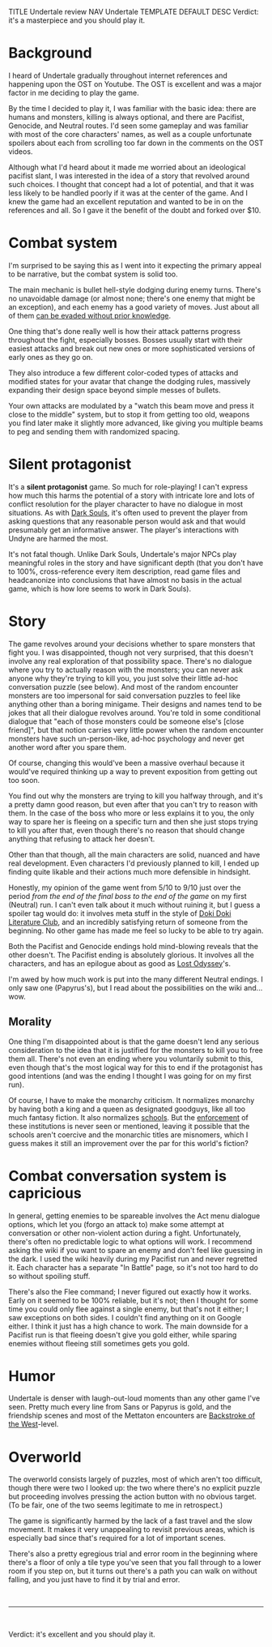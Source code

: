 TITLE Undertale review
NAV Undertale
TEMPLATE DEFAULT
DESC Verdict: it's a masterpiece and you should play it.

# Background

I heard of Undertale gradually throughout internet references and happening upon the OST on Youtube. The OST is excellent and was a major factor in me deciding to play the game.

By the time I decided to play it, I was familiar with the basic idea: there are humans and monsters, killing is always optional, and there are Pacifist, Genocide, and Neutral routes. I'd seen some gameplay and was familiar with most of the core characters' names, as well as a couple unfortunate spoilers about each from scrolling too far down in the comments on the OST videos.

Although what I'd heard about it made me worried about an ideological pacifist slant, I was interested in the idea of a story that revolved around such choices. I thought that concept had a lot of potential, and that it was less likely to be handled poorly if it was at the center of the game. And I knew the game had an excellent reputation and wanted to be in on the references and all. So I gave it the benefit of the doubt and forked over $10.

# Combat system

I'm surprised to be saying this as I went into it expecting the primary appeal to be narrative, but the combat system is solid too.

The main mechanic is bullet hell-style dodging during enemy turns. There's no unavoidable damage (or almost none; there's one enemy that might be an exception), and each enemy has a good variety of moves. Just about all of them [can be evaded without prior knowledge](/game_design/trial_and_error).

One thing that's done really well is how their attack patterns progress throughout the fight, especially bosses. Bosses usually start with their easiest attacks and break out new ones or more sophisticated versions of early ones as they go on.

They also introduce a few different color-coded types of attacks and modified states for your avatar that change the dodging rules, massively expanding their design space beyond simple messes of bullets.

Your own attacks are modulated by a "watch this beam move and press it close to the middle" system, but to stop it from getting too old, weapons you find later make it slightly more advanced, like giving you multiple beams to peg and sending them with randomized spacing.

# Silent protagonist

It's a **silent protagonist** game. So much for role-playing! I can't express how much this harms the potential of a story with intricate lore and lots of conflict resolution for the player character to have no dialogue in most situations. As with [Dark Souls](/reviews/dark_souls_story), it's often used to prevent the player from asking questions that any reasonable person would ask and that would presumably get an informative answer. The player's interactions with Undyne are harmed the most.

It's not fatal though. Unlike Dark Souls, Undertale's major NPCs play meaningful roles in the story and have significant depth (that you don't have to 100%, cross-reference every item description, read game files and headcanonize into conclusions that have almost no basis in the actual game, which is how lore seems to work in Dark Souls).

# Story

The game revolves around your decisions whether to spare monsters that fight you. I was disappointed, though not very surprised, that this doesn't involve any real exploration of that possibility space. There's no dialogue where you try to actually reason with the monsters; you can never ask anyone why they're trying to kill you, you just solve their little ad-hoc conversation puzzle (see below). And most of the random encounter monsters are too impersonal for said conversation puzzles to feel like anything other than a boring minigame. Their designs and names tend to be jokes that all their dialogue revolves around. You're told in some conditional dialogue that "each of those monsters could be someone else's [close friend]", but that notion carries very little power when the random encounter monsters have such un-person-like, ad-hoc psychology and never get another word after you spare them.

Of course, changing this would've been a massive overhaul because it would've required thinking up a way to prevent exposition from getting out too soon.

You find out why the monsters are trying to kill you halfway through, and it's a pretty damn good reason, but even after that you can't try to reason with them. In the case of the boss who more or less explains it to you, the only way to spare her is <span class="spoiler">fleeing on a specific turn</span> and then she just stops trying to kill you after that, even though there's no reason that should change anything that refusing to attack her doesn't.

Other than that though, all the main characters are solid, nuanced and have real development. Even characters I'd previously planned to kill, I ended up finding quite likable and their actions much more defensible in hindsight.

Honestly, my opinion of the game went from 5/10 to 9/10 just over the period *from the end of the final boss to the end of the game* on my first (Neutral) run. I can't even talk about it much without ruining it, but I guess a spoiler tag would do: it involves <span class="spoiler">meta stuff in the style of [Doki Doki Literature Club](/reviews/ddlc)</span>, and an incredibly satisfying return of someone from the beginning. No other game has made me feel so lucky to be able to try again.

Both the Pacifist and Genocide endings hold mind-blowing reveals that the other doesn't. The Pacifist ending is absolutely glorious. It involves all the characters, and has an epilogue about as good as [Lost Odyssey](/reviews/lost_odyssey)'s.

I'm awed by how much work is put into the many different Neutral endings. I only saw one (Papyrus's), but I read about the possibilities on the wiki and... wow.

## Morality

One thing I'm disappointed about is that the game doesn't lend any serious consideration to the idea that it is justified for <span class="spoiler">the monsters to kill you to free them all</span>. There's not even an ending where you <span class="spoiler">voluntarily submit to this</span>, even though that's the most logical way for this to end if the protagonist has good intentions (and was the ending I thought I was going for on my first run).

Of course, I have to make the monarchy criticism. It normalizes monarchy by having both a king and a queen as designated goodguys, like all too much fantasy fiction. It also normalizes [schools](/protagonism/children). But the [enforcement](/protagonism/enforcement) of these institutions is never seen or mentioned, leaving it possible that the schools aren't coercive and the monarchic titles are misnomers, which I guess makes it still an improvement over the par for this world's fiction?

# Combat conversation system is capricious

In general, getting enemies to be spareable involves the Act menu dialogue options, which let you (forgo an attack to) make some attempt at conversation or other non-violent action during a fight. Unfortunately, there's often no predictable logic to what options will work. I recommend asking the wiki if you want to spare an enemy and don't feel like guessing in the dark. I used the wiki heavily during my Pacifist run and never regretted it. Each character has a separate "In Battle" page, so it's not too hard to do so without spoiling stuff.

There's also the Flee command; I never figured out exactly how it works. Early on it seemed to be 100% reliable, but it's not; then I thought for some time you could only flee against a single enemy, but that's not it either; I saw exceptions on both sides. I couldn't find anything on it on Google either. I think it just has a high chance to work. The main downside for a Pacifist run is that fleeing doesn't give you gold either, while sparing enemies without fleeing still sometimes gets you gold.

# Humor

Undertale is denser with laugh-out-loud moments than any other game I've seen. Pretty much every line from Sans or Papyrus is gold, and the friendship scenes and most of the Mettaton encounters are [Backstroke of the West](https://www.youtube.com/watch?v=XziLNeFm1ok)-level.

# Overworld

The overworld consists largely of puzzles, most of which aren't too difficult, though there were two I looked up: the two where there's no explicit puzzle but proceeding involves pressing the action button with no obvious target. (To be fair, one of the two seems legitimate to me in retrospect.)

The game is significantly harmed by the lack of a fast travel and the slow movement. It makes it very unappealing to revisit previous areas, which is especially bad since that's required for a lot of important scenes.

There's also a pretty egregious trial and error room in the beginning where there's a floor of only a tile type you've seen that you fall through to a lower room if you step on, but it turns out there's a path you can walk on without falling, and you just have to find it by trial and error.

<br>

---

<br>

Verdict: it's excellent and you should play it.
